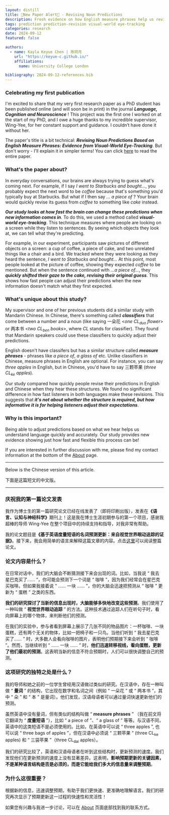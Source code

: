 ```yaml
---
layout: distill
title: 🚨New Paper Alert🚨 - Revising Noun Predictions
description: Fresh evidence on how English measure phrases help us revise our predictions, studied using visual-world eye-tracking.
tags: prediction prediction-revision visual-world eye-tracking
categories: research
date: 2024-09-12
featured: false

authors:
  - name: Kayla Keyue Chen | 陈珂月
    url: "https://keyue-c.github.io/"
    affiliations:
      name: University College London

bibliography: 2024-09-12-references.bib
---
```


### Celebrating my first publication

I'm excited to share that my very first research paper as a PhD student has been published online (and will soon be in print) in the journal ***Language, Cognition and Neuroscience*** ! This project was the first one I worked on at the start of my PhD, and I owe a huge thanks to my incredible supervisor, Wing-Yee, for her constant support and guidance. I couldn’t have done it without her.

The paper's title is a bit technical: ***Revising Noun Predictions Based on English Measure Phrases: Evidence from Visual-World Eye-Tracking***. But don't worry - I'll explain it in simpler terms! You can click [here](https://doi.org/10.1080/23273798.2024.2399111) to read the entire paper. 

### What's the paper about?

In everyday conversations, our brains are always trying to guess what's coming next<d-cite key=kutas2011look></d-cite>. For example, if I say *I went to Starbucks and bought...*, you probably expect the next word to be *coffee* because that's something you'd typically buy at Starbucks. But what if I then say *... a piece of* ? Your brain would quickly revise its guess from *coffee* to something like *cake* instead.

***Our study looks at how fast the brain can change these predictions when new information comes in***. To do this, we used a method called ***visual-world eye-tracking***. This technique measures where people are looking on a screen while they listen to sentences. By seeing which objects they look at, we can tell what they're predicting.

For example, in our experiment, participants saw pictures of different objects on a screen: a cup of coffee, a piece of cake, and two unrelated things like a chair and a bird. We tracked where they were looking as they heard the sentence, *I went to Starbucks and bought...* At this point, most people looked at the picture of coffee, showing they expected *coffee* to be mentioned. But when the sentence continued with *...a piece of...*, they ***quickly shifted their gaze to the cake, revising their original guess***. This shows how fast people can adjust their predictions when the new information doesn't match what they first expected.

### What's unique about this study?

My supervisor and one of her previous students did a similar study with Mandarin Chinese<d-cite key=chow2020predicting></d-cite>. In Chinese, there's something called ***classifiers*** that come between a number and a noun (like saying 一朵花 <*one CL<sub>duo</sub> flower*> or 两本书 <*two CL<sub>ben</sub> books*>, where *CL* stands for classifier). They found that Mandarin speakers could use these classifiers to quickly adjust their predictions.

English doesn't have classifers but has a similar structure called ***measure phrases***<d-cite key=klein2012classifying></d-cite> - phrases like *a piece of*, *a glass of* etc. Unlike classifiers in Chinese, measure phrases in English are optional. For instance, you can say *three apples* in English, but in Chinese, you'd have to say 三颗苹果 (*three CL<sub>ke</sub> apples*).

Our study compared how quickly people revise their predictions in English and Chinese when they hear these structures. We found no significant difference in how fast listeners in both languages make these revisions. This suggests that ***it's not about whether the structure is required, but how informative it is for helping listeners adjust their expectations***. 

### Why is this important?

Being able to adjust predictions based on what we hear helps us understand language quickly and accurately. Our study provides new evidence showing just how fast and flexible this process can be!

If you are interested in further discussion with me, please find my contact information at the bottom of the [About](https://keyue-c.github.io/) page.

--- 

Below is the Chinese version of this article.

下面是这篇短文的中文版。

---

### 庆祝我的第一篇论文发表

我作为博士生的第一篇研究论文已经在线发表了（即将印刷出版），发表在<b><b>《语言、认知与神经科学》</b></b>期刊上！这是我在博士生涯初期参与的第一个项目，感谢我超棒的导师 Wing-Yee 在整个项目中的持续支持和指导，对我非常有帮助。

我的论文题目是<b><b>《基于英语度量短语的名词预测更新：来自视觉世界眼动追踪的证据》</b></b>。接下来，我会用简单的语言来解释这篇文章的内容。点击[这里](https://doi.org/10.1080/23273798.2024.2399111)可以阅读整篇论文。

### 论文内容是什么？

在日常对话中，我们的大脑会不断猜测接下来会出现的词<d-cite key=kutas2011look></d-cite>。比如，当我说 “ 我去星巴克买了…… ”，你可能会预测下一个词是 “ 咖啡 ”，因为我们经常会在星巴克买咖啡。但如果我接着说 “ …… 一块 …… ”，你的大脑会迅速把预测从 “ 咖啡 ” 更新为 “ 蛋糕 ” 之类的东西。

<b><b>我们的研究探讨了当新的信息出现时，大脑能够多快地改变这些预测</b></b>。我们使用了一种叫做 “ <b><b>视觉世界眼动追踪</b></b> ” 的方法。这种技术通过追踪人们在听句子时，看向屏幕上的哪个物体，来判断他们的预测。

在我们的实验中，参与者看到屏幕上展示了几张不同的物品图片：一杯咖啡、一块蛋糕，还有两个无关的物体，比如一把椅子和一只鸟。当他们听到 “ 我去星巴克买了…… ” 时，大多数人会看向咖啡的图片，表明他们预期接下来会听到 “ 咖啡 ”。然而，当继续听到 “ …… 一块 …… ” 时，<b><b>他们迅速转移视线，看向蛋糕，更新了他们最初的预测</b></b>。这表明当新的信息不符合预期时，人们可以很快调整自己的预测。

### 这项研究的独特之处是什么？

我的导师和她之前的一位学生曾经用汉语做过类似的研究<d-cite key=chow2020predicting></d-cite>。在汉语中，存在一种叫做 “ <b><b>量词</b></b> ” 的结构，它出现在数字和名词之间（例如 “ 一朵花 ” 或 “ 两本书 ”，其中 “ 朵 ” 和 “ 本 ” 是量词）。他们发现，汉语母语者可以通过量词快速更新他们的预测。

虽然英语中没有量词，但有类似的结构叫做 “ <b><b>measure phrases</b></b> ” （我在前文将它翻译为 “ <b><b>度量短语</b></b> ”）<d-cite key=klein2012classifying></d-cite>，比如 “ a piece of ”、“ a glass of ” 等等。与汉语不同，英语中的这类短语不是必须使用的。比如，在英语中可以说 “ three apples ”, 也可以说 “ three bags of apples ”，但在汉语中必须说 “ 三颗苹果 ” (three CL<sub>ke</sub> apples) 和 “ 三袋苹果 ”（three CL<sub>dai</sub> apples）。

我们的研究比较了，英语和汉语母语者在听到这些结构时，更新预测的速度。我们发现他们在更新预测的速度上没有显著差异。这表明，<b><b>影响预期更新的关键因素，不是某种语言结构是否是必须的，而是它能给我们多大的信息量来调整预期</b></b>。

### 为什么这很重要？

根据新的信息，迅速调整预期，有助于我们更快速、更准确地理解语言。我们的研究再次显示了预期更新这一过程的快速性和灵活性！

如果您有兴趣与我进一步讨论，可以在 [About](https://keyue-c.github.io/) 页面底部找到我的联系方式。